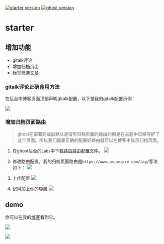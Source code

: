 
[![starter version](https://img.shields.io/badge/release-v1.0-blue.svg)](https://github.com/caviare/starter/releases)
[![ghost version](https://img.shields.io/badge/ghost-v2.8-brightgreen.svg)](https://github.com/TryGhost/Ghost/releases)

# starter

## 增加功能
- gitalk评论
- 增加归档页面
- 标签筛选文章

### gitalk评论正确食用方法

在后台中博客页面顶部声明gitalk配置，以下是我的gitalk配置示例：

![](http://ww1.sinaimg.cn/large/005M2kKhly1fyhorkdprtj317t0m7dgz.jpg)

### 增加归档页面路由

> ghost在部署完成后默认是没有归档页面的路由的但是在主题中已经写好了这个页面。所以我们需要正确的配置好路由就可以在博客中显示归档页面。


1. 在ghost后台的`Labs`中下载路由路由配置文件。
![](http://ww1.sinaimg.cn/large/005M2kKhly1fyhp56k8ujj319x0nhgmr.jpg)

2. 修改路由配置。我的归档页面路由是`https://www.imcaviare.com/tag/`写法如下：
![](http://ww1.sinaimg.cn/large/005M2kKhly1fyhp862e1bj30840770sn.jpg)

3. 上传配置
![](http://ww1.sinaimg.cn/large/005M2kKhly1fyhpbzhqi5j31de0ix756.jpg)

4. 记得加上你的导航
![](http://ww1.sinaimg.cn/large/005M2kKhly1fyhpds4ce9j30yl0b2t8v.jpg)
## demo

你可以在我的[博客](http://www.imcaviare.com)看到它。

![](https://ww1.sinaimg.cn/large/005M2kKhly1fy4v6idun0j318g0tjdst.jpg)

![](https://ww1.sinaimg.cn/large/005M2kKhly1fy4v7agyghj318g0tn79h.jpg)